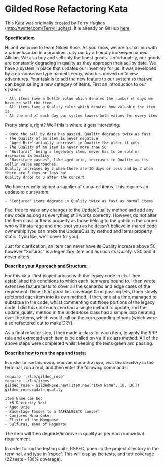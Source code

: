 # Gilded Rose Refactoring Kata

This Kata was originally created by Terry Hughes (http://twitter.com/TerryHughes). It is already on GitHub [here](https://github.com/NotMyself/GildedRose). 


__Specification:__

Hi and welcome to team Gilded Rose. As you know, we are a small inn with a prime location in a
prominent city ran by a friendly innkeeper named Allison. We also buy and sell only the finest goods.
Unfortunately, our goods are constantly degrading in quality as they approach their sell by date. We
have a system in place that updates our inventory for us. It was developed by a no-nonsense type named
Leeroy, who has moved on to new adventures. Your task is to add the new feature to our system so that
we can begin selling a new category of items. First an introduction to our system:

	- All items have a SellIn value which denotes the number of days we have to sell the item
	- All items have a Quality value which denotes how valuable the item is
	- At the end of each day our system lowers both values for every item

Pretty simple, right? Well this is where it gets interesting:

	- Once the sell by date has passed, Quality degrades twice as fast
	- The Quality of an item is never negative
	- "Aged Brie" actually increases in Quality the older it gets
	- The Quality of an item is never more than 50
	- "Sulfuras", being a legendary item, never has to be sold or decreases in Quality
	- "Backstage passes", like aged brie, increases in Quality as its SellIn value approaches;
	Quality increases by 2 when there are 10 days or less and by 3 when there are 5 days or less but
	Quality drops to 0 after the concert

We have recently signed a supplier of conjured items. This requires an update to our system:

	- "Conjured" items degrade in Quality twice as fast as normal items

Feel free to make any changes to the UpdateQuality method and add any new code as long as everything
still works correctly. However, do not alter the Item class or Items property as those belong to the
goblin in the corner who will insta-rage and one-shot you as he doesn't believe in shared code
ownership (you can make the UpdateQuality method and Items property static if you like, we'll cover
for you).

Just for clarification, an item can never have its Quality increase above 50, however "Sulfuras" is a
legendary item and as such its Quality is 80 and it never alters.


__Describe your Approach and Structure:__

For this kata i first played around with the legacy code in irb. I then established the conditions to which each item were bound to. I then wrote extensive feature tests to cover all the scenarios and edge cases of the reqirement. Once i had good test coverage 0and passing tets, i then slowly refctored each item into its own method., I then, one at a time, managed to substitue in the code, whilst commenting out those portions of the legacy code. I did this until each item had a single method to update, and the update_quality method in the GildedRose class had a simple loop iterating over the items, which would call on the corrosponding ethods (which were also refactored out to make DRY).

As a final refactor step, I then made a class for each item, to apply the SRP rule and extracted each item to be called on via it's class method. All of the above steps were completed whilst keeping the tests green and passing.


__Describe how to run the app and tests:__

In order to run this code, one can clone the repo, visit the directory in the terminal, run a repl, and then enter the following commands:

```
require './lib/gilded_rose'
require './lib/items'
gilded_rose = GildedRose.new([Item.new("Item Name", 10, 10)])
gilded_rose.update_quality
```

```
Item Name can be:
- +5 Dexterity Vest
- Aged Brie
- Backstage Passes to a TAFKAL80ETC concert
- Conjured Mana Cake
- Elixir of the Mongoose
- Sulfuras, Hand of Ragnaros
```

The item will then degrade/improve in quality as per each induvidual requirement.

In order to run the testing suite, RSPEC, open up the project directory in the terminal, and type in 'rspec'. This will display the tests, and test coverage (22 tests - 100% coverage).



